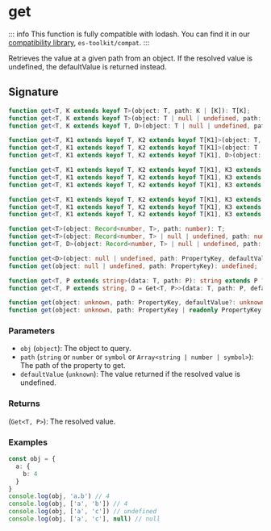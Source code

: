 # get

::: info
This function is fully compatible with lodash. You can find it in our [compatibility library](../../../compatibility.md), `es-toolkit/compat`.
:::

Retrieves the value at a given path from an object. If the resolved value is undefined, the defaultValue is returned instead.

## Signature

```typescript
function get<T, K extends keyof T>(object: T, path: K | [K]): T[K];
function get<T, K extends keyof T>(object: T | null | undefined, path: K | [K]): T[K] | undefined;
function get<T, K extends keyof T, D>(object: T | null | undefined, path: K | [K], defaultValue: D): Exclude<T[K], undefined> | D;

function get<T, K1 extends keyof T, K2 extends keyof T[K1]>(object: T, path: [K1, K2]): T[K1][K2];
function get<T, K1 extends keyof T, K2 extends keyof T[K1]>(object: T | null | undefined, path: [K1, K2]): T[K1][K2] | undefined;
function get<T, K1 extends keyof T, K2 extends keyof T[K1], D>(object: T | null | undefined, path: [K1, K2], defaultValue: D): Exclude<T[K1][K2], undefined> | D;

function get<T, K1 extends keyof T, K2 extends keyof T[K1], K3 extends keyof T[K1][K2]>(object: T, path: [K1, K2, K3]): T[K1][K2][K3];
function get<T, K1 extends keyof T, K2 extends keyof T[K1], K3 extends keyof T[K1][K2]>(object: T | null | undefined, path: [K1, K2, K3]): T[K1][K2][K3] | undefined;
function get<T, K1 extends keyof T, K2 extends keyof T[K1], K3 extends keyof T[K1][K2], D>(object: T | null | undefined, path: [K1, K2, K3], defaultValue: D): Exclude<T[K1][K2][K3], undefined> | D;

function get<T, K1 extends keyof T, K2 extends keyof T[K1], K3 extends keyof T[K1][K2], K4 extends keyof T[K1][K2][K3]>(object: T, path: [K1, K2, K3, K4]): T[K1][K2][K3][K4];
function get<T, K1 extends keyof T, K2 extends keyof T[K1], K3 extends keyof T[K1][K2], K4 extends keyof T[K1][K2][K3]>(object: T | null | undefined, path: [K1, K2, K3, K4]): T[K1][K2][K3][K4] | undefined;
function get<T, K1 extends keyof T, K2 extends keyof T[K1], K3 extends keyof T[K1][K2], K4 extends keyof T[K1][K2][K3], D>(object: T | null | undefined, path: [K1, K2, K3, K4], defaultValue: D): Exclude<T[K1][K2][K3][K4], undefined> | D;

function get<T>(object: Record<number, T>, path: number): T;
function get<T>(object: Record<number, T> | null | undefined, path: number): T | undefined;
function get<T, D>(object: Record<number, T> | null | undefined, path: number, defaultValue: D): T | D;

function get<D>(object: null | undefined, path: PropertyKey, defaultValue: D): D;
function get(object: null | undefined, path: PropertyKey): undefined;

function get<T, P extends string>(data: T, path: P): string extends P ? any : Get<T, P>;
function get<T, P extends string, D = Get<T, P>>(data: T, path: P, defaultValue: D): Exclude<Get<T, P>, null | undefined> | D;

function get(object: unknown, path: PropertyKey, defaultValue?: unknown): any;
function get(object: unknown, path: PropertyKey | readonly PropertyKey[], defaultValue?: unknown): any;
```

### Parameters

 - `obj` (`object`): The object to query.
 - `path` (`string` or `number` or `symbol` or `Array<string | number | symbol>`): The path of the property to get.
 - `defaultValue` (`unknown`): The value returned if the resolved value is undefined.

### Returns

(`Get<T, P>`): The resolved value.

### Examples

```typescript
const obj = {
  a: {
    b: 4
  }
}
console.log(obj, 'a.b') // 4
console.log(obj, ['a', 'b']) // 4
console.log(obj, ['a', 'c']) // undefined
console.log(obj, ['a', 'c'], null) // null
```